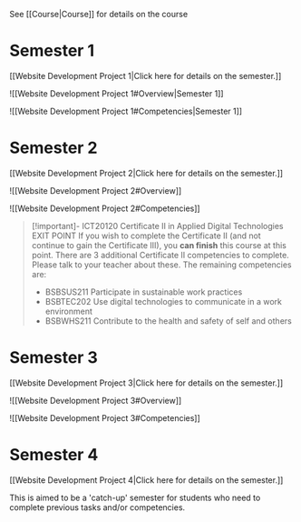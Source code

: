 See [[Course|Course]] for details on the course


 
# Semester 1

[[Website Development Project 1|Click here for details on the semester.]]

![[Website Development Project 1#Overview|Semester 1]]

![[Website Development Project 1#Competencies|Semester 1]]




# Semester 2


[[Website Development Project 2|Click here for details on the semester.]]

![[Website Development Project 2#Overview]]

![[Website Development Project 2#Competencies]]


> [!important]- ICT20120 Certificate II in Applied Digital Technologies EXIT POINT
> If you wish to complete the Certificate II (and not continue to gain the Certificate III), you **can finish** this course at this point. 
> There are 3 additional Certificate II competencies to complete. Please talk to your teacher about these.
> The remaining competencies are:
> - BSBSUS211	Participate in sustainable work practices
> - BSBTEC202 Use digital technologies to communicate in a work environment
> - BSBWHS211 Contribute to the health and safety of self and others


# Semester 3

[[Website Development Project 3|Click here for details on the semester.]]

![[Website Development Project 3#Overview]]

![[Website Development Project 3#Competencies]]



# Semester 4

[[Website Development Project 4|Click here for details on the semester.]]

This is aimed to be a 'catch-up' semester for students who need to complete previous tasks and/or competencies.






